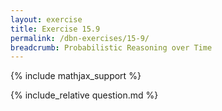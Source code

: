 ```yaml
---
layout: exercise
title: Exercise 15.9
permalink: /dbn-exercises/15-9/
breadcrumb: Probabilistic Reasoning over Time
---
```


{% include mathjax_support %}

<div><i class="arrow-up loader" data-chapter="dbn-exercises" data-exercise="ex_9" data-rating="0"></i></div>
{% include_relative question.md %}
